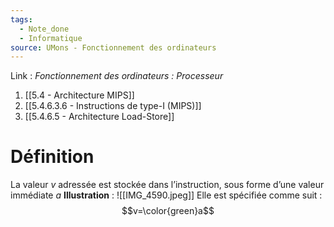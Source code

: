 ```yaml
---
tags:
  - Note_done
  - Informatique
source: UMons - Fonctionnement des ordinateurs
---
```


Link :
_Fonctionnement des ordinateurs : Processeur_
1. [[5.4 - Architecture MIPS]]
2. [[5.4.6.3.6 - Instructions de type-I (MIPS)]]
3. [[5.4.6.5 - Architecture Load-Store]]

# Définition
La valeur $v$ adressée est stockée dans l’instruction, sous forme d’une valeur immédiate $a$ 
**Illustration** : ![[IMG_4590.jpeg]]
Elle est spécifiée comme suit : $$v=\color{green}a$$
